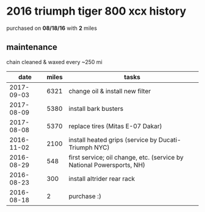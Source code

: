 # 2016 triumph tiger 800 xcx history

purchased on **08/18/16** with **2** miles

## maintenance

chain cleaned & waxed every ~250 mi

date        | miles | tasks
------------|-------|---------
2017-09-03  |  6321 | change oil & install new filter
2017-08-09  |  5380 | install bark busters
2017-08-08  |  5370 | replace tires (Mitas E-07 Dakar)
2016-11-02  |  2100 | install heated grips (service by Ducati-Triumph NYC)
2016-08-29  |   548 | first service; oil change, etc. (service by National Powersports, NH)
2016-08-23  |   300 | install altrider rear rack
2016-08-18  |     2 | purchase :)
